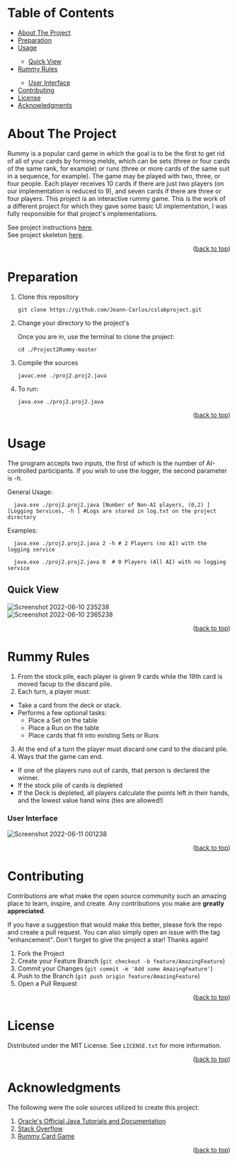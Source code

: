 

<div id="top"></div>



<!-- TABLE OF CONTENTS -->
# Table of Contents


  <ul>
    <li>
      <a href="#about-the-project">About The Project</a>
    </li>
    <li>
      <a href="#preparation">Preparation</a>
    </li>
    <li><a href="#usage">Usage</a></li>
     <ul>
        <li><a href="#quick-view">Quick View</a></li>
      </ul>
    <li><a href="#rummy-rules">Rummy Rules</a></li>
     <ul>
        <li><a href="#user-interface">User Interface</a></li>
      </ul>
    <li><a href="#contributing">Contributing</a></li>
    <li><a href="#license">License</a></li>
    <li><a href="#acknowledgments">Acknowledgments</a></li>
  </ul>




<!-- ABOUT THE PROJECT -->
# About The Project
Rummy is a popular card game in which the goal is to be the first to get rid of all of your cards by forming melds, which can be sets (three or four cards of the same rank, for example) or runs (three or more cards of the same suit in a sequence, for example). The game may be played with two, three, or four people. Each player receives 10 cards if there are just two players (on our implementation is reduced to 9), and seven cards if there are three or four players.
This project is an interactive rummy game. This is the work of a different project for which they gave some basic UI implementation, I was fully responsible for that project's implementations.


See project instructions [here](https://github.com/Jeann-Carlos/Project2Rummy-master.git).  
See project skeleton [here](https://piazza.com/class_profile/get_resource/kk4xy8jrsjxcb/kn4wcrcjvqd52y).
<p align="right">(<a href="#top">back to top</a>)</p>



# Preparation

1. Clone this repository 
   ```
   git clone https://github.com/Jeann-Carlos/cslabproject.git
   ```
   
2. Change your directory to the project's

   Once you are in, use the terminal to clone the project:
   ```
   cd ./Project2Rummy-master
   ```
3. Compile the sources
   ```
   javac.exe ./proj2.proj2.java
   ```  
4. To run:  
   ```
   java.exe ./proj2.proj2.java
   ```
  <p align="right">(<a href="#top">back to top</a>)</p>
 <!-- USAGE EXAMPLES -->
 
 
# Usage

The program accepts two inputs, the first of which is the number of AI-controlled participants. If you wish to use the logger, the second parameter is -h.

General Usage:
 ```
   java.exe ./proj2.proj2.java [Number of Non-AI players, (0,2) ] [Logging Services, -h ] #Logs are stored in log.txt on the project directory
 ```

Examples:
 ```
   java.exe ./proj2.proj2.java 2 -h # 2 Players (no AI) with the logging service
 ```
 ```
   java.exe ./proj2.proj2.java 0  # 0 Players (All AI) with no logging service
 ```

## Quick View
![Screenshot 2022-06-10 235238](https://user-images.githubusercontent.com/56929989/173177253-f7f50ebf-3290-48f4-b73d-25db44d42a0c.png)  
![Screenshot 2022-06-10 2365238](https://user-images.githubusercontent.com/56929989/173255419-1daef927-e04e-4750-9cd9-537eef54b4a9.png)

  <p align="right">(<a href="#top">back to top</a>)</p>
  
    
<!-- CONTACT -->
# Rummy Rules
1. From the stock pile, each player is given 9 cards while the 19th card is moved facup to the discard pile.
2. Each turn, a player must:
* Take a card from the deck or stack.
* Performs a few optional tasks:
   * Place a Set on the table 
   *  Place a Run on the table 
   *   Place cards that fit into existing Sets or Runs
3. At the end of a turn the player must discard one card to the discard pile.
4. Ways that the game can end.
* If one of the players runs out of cards, that person is declared the winner.
* If the stock pile of cards is depleted 
* If the Deck is depleted, all players calculate the points left in their hands, and the lowest value hand wins (ties are allowed!)

### User Interface

![Screenshot 2022-06-11 001238](https://user-images.githubusercontent.com/56929989/173178011-737930a0-4934-4fe4-b538-779123722368.png)

<p align="right">(<a href="#top">back to top</a>)</p>






<!-- CONTRIBUTING -->
# Contributing

Contributions are what make the open source community such an amazing place to learn, inspire, and create. Any contributions you make are **greatly appreciated**.

If you have a suggestion that would make this better, please fork the repo and create a pull request. You can also simply open an issue with the tag "enhancement".
Don't forget to give the project a star! Thanks again!

1. Fork the Project
2. Create your Feature Branch (`git checkout -b feature/AmazingFeature`)
3. Commit your Changes (`git commit -m 'Add some AmazingFeature'`)
4. Push to the Branch (`git push origin feature/AmazingFeature`)
5. Open a Pull Request

<p align="right">(<a href="#top">back to top</a>)</p>



<!-- LICENSE -->
# License

Distributed under the MIT License. See `LICENSE.txt` for more information.

<p align="right">(<a href="#top">back to top</a>)</p>





<!-- ACKNOWLEDGMENTS -->
# Acknowledgments

The following were the sole sources utilized to create this project:

1. [Oracle's Official Java Tutorials and Documentation](https://docs.oracle.com)
2. [Stack Overflow](https://stackoverflow.com)
3. [Rummy Card Game](https://cardgames.io/rummy)

<p align="right">(<a href="#top">back to top</a>)</p>


